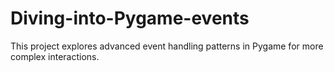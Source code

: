 # Diving-into-Pygame-events
This project explores advanced event handling patterns in Pygame for more complex interactions.
